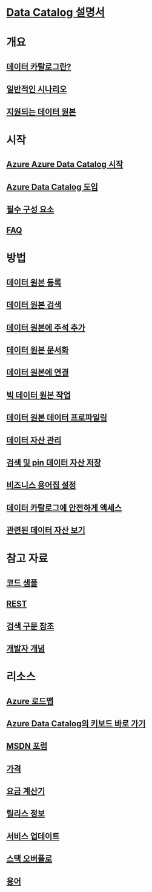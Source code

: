 # [Data Catalog 설명서](index.md)

# 개요
## [데이터 카탈로그란?](data-catalog-what-is-data-catalog.md)
## [일반적인 시나리오](data-catalog-common-scenarios.md)
## [지원되는 데이터 원본](data-catalog-dsr.md)

# 시작
## [Azure Azure Data Catalog 시작](data-catalog-get-started.md)
## [Azure Data Catalog 도입](data-catalog-adopting-data-catalog.md)
## [필수 구성 요소](data-catalog-prerequisites.md)
## [FAQ](data-catalog-frequently-asked-questions.md)

# 방법
## [데이터 원본 등록](data-catalog-how-to-register.md)
## [데이터 원본 검색](data-catalog-how-to-discover.md)
## [데이터 원본에 주석 추가](data-catalog-how-to-annotate.md)
## [데이터 원본 문서화](data-catalog-how-to-documentation.md)
## [데이터 원본에 연결](data-catalog-how-to-connect.md)
## [빅 데이터 원본 작업](data-catalog-how-to-big-data.md)
## [데이터 원본 데이터 프로파일링](data-catalog-how-to-data-profile.md)
## [데이터 자산 관리](data-catalog-how-to-manage.md)
## [검색 및 pin 데이터 자산 저장](data-catalog-how-to-save-pin.md)
## [비즈니스 용어집 설정](data-catalog-how-to-business-glossary.md)
## [데이터 카탈로그에 안전하게 액세스](data-catalog-how-to-secure-catalog.md)
## [관련된 데이터 자산 보기](data-catalog-how-to-view-related-data-assets.md) 

# 참고 자료
## [코드 샘플](https://azure.microsoft.com/resources/samples/?service=data-catalog)
## [REST](/rest/api/datacatalog/)
## [검색 구문 참조](/rest/api/datacatalog/data-catalog-search-syntax-reference)
## [개발자 개념](data-catalog-developer-concepts.md)

# 리소스
## [Azure 로드맵](https://azure.microsoft.com/roadmap/)
## [Azure Data Catalog의 키보드 바로 가기](data-catalog-keyboard-shortcuts.md)
## [MSDN 포럼](https://social.msdn.microsoft.com/Forums/en-US/home?forum=azuredatacatalog)
## [가격](https://azure.microsoft.com/pricing/details/data-catalog/)
## [요금 계산기](https://azure.microsoft.com/pricing/calculator/)
## [릴리스 정보](../active-directory/fundamentals/whats-new.md)
## [서비스 업데이트](https://azure.microsoft.com/updates/?product=data-catalog)
## [스택 오버플로](http://stackoverflow.com/questions/tagged/azure-data-catalog)
## [용어](data-catalog-terminology.md)
